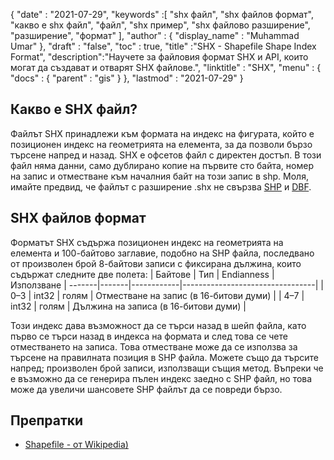 {
  "date" : "2021-07-29",
  "keywords" :[ "shx файл", "shx файлов формат", "какво е shx файл", "файл", "shx пример", "shx файлово разширение", "разширение", "формат" ],
  "author" : {
    "display_name" : "Muhammad Umar"
},
  "draft" : "false",
  "toc" : true,
  "title" :"SHX - Shapefile Shape Index Format",
  "description":"Научете за файловия формат SHX и API, които могат да създават и отварят SHX файлове.",
  "linktitle" : "SHX",
  "menu" : {
    "docs" : {
      "parent" : "gis"
}
},
  "lastmod" : "2021-07-29"
}

## Какво е SHX файл?
Файлът SHX принадлежи към формата на индекс на фигурата, който е позиционен индекс на геометрията на елемента, за да позволи бързо търсене напред и назад. SHX е офсетов файл с директен достъп. В този файл няма данни, само дублирано копие на първите сто байта, номер на запис и отместване към началния байт на този запис в shp. Моля, имайте предвид, че файлът с разширение .shx не свързва [SHP](/bg/gis/shp/) и [DBF](/bg/database/dbf/).

## SHX файлов формат
Форматът SHX съдържа позиционен индекс на геометрията на елемента и 100-байтово заглавие, подобно на SHP файла, последвано от произволен брой 8-байтови записи с фиксирана дължина, които съдържат следните две полета:
| Байтове | Тип | Endianness | Използване |
-------|-------|------------|---------------------------------|
| 0–3 | int32 | голям | Отместване на запис (в 16-битови думи) |
| 4–7 | int32 | голям | Дължина на записа (в 16-битови думи) |

Този индекс дава възможност да се търси назад в шейп файла, като първо се търси назад в индекса на формата и след това се чете отместването на записа. Това отместване може да се използва за търсене на правилната позиция в SHP файла. Можете също да търсите напред; произволен брой записи, използващи същия метод. Въпреки че е възможно да се генерира пълен индекс заедно с SHP файл, но това може да увеличи шансовете SHP файлът да се повреди бързо.


## Препратки

* [Shapefile - от Wikipedia)](https://en.wikipedia.org/wiki/Shapefile)


